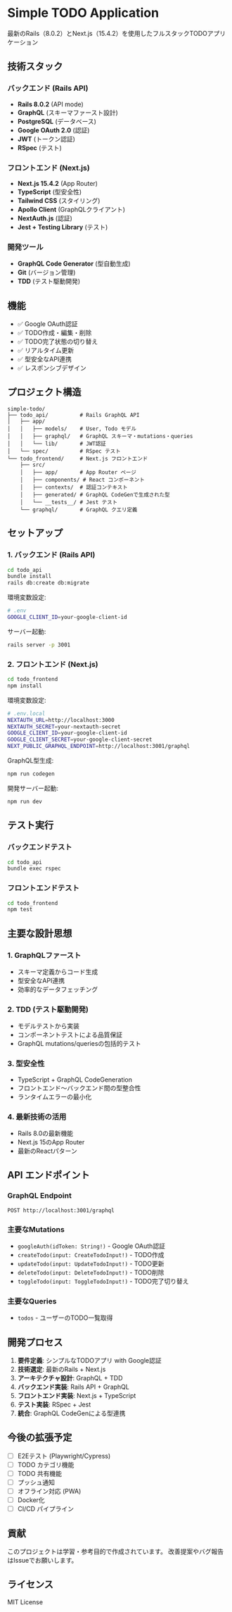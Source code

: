 # Simple TODO Application

最新のRails（8.0.2）とNext.js（15.4.2）を使用したフルスタックTODOアプリケーション

## 技術スタック

### バックエンド (Rails API)
- **Rails 8.0.2** (API mode)
- **GraphQL** (スキーマファースト設計)
- **PostgreSQL** (データベース)
- **Google OAuth 2.0** (認証)
- **JWT** (トークン認証)
- **RSpec** (テスト)

### フロントエンド (Next.js)
- **Next.js 15.4.2** (App Router)
- **TypeScript** (型安全性)
- **Tailwind CSS** (スタイリング)
- **Apollo Client** (GraphQLクライアント)
- **NextAuth.js** (認証)
- **Jest + Testing Library** (テスト)

### 開発ツール
- **GraphQL Code Generator** (型自動生成)
- **Git** (バージョン管理)
- **TDD** (テスト駆動開発)

## 機能

- ✅ Google OAuth認証
- ✅ TODO作成・編集・削除
- ✅ TODO完了状態の切り替え
- ✅ リアルタイム更新
- ✅ 型安全なAPI連携
- ✅ レスポンシブデザイン

## プロジェクト構造

```
simple-todo/
├── todo_api/          # Rails GraphQL API
│   ├── app/
│   │   ├── models/    # User, Todo モデル
│   │   ├── graphql/   # GraphQL スキーマ・mutations・queries
│   │   └── lib/       # JWT認証
│   └── spec/          # RSpec テスト
└── todo_frontend/     # Next.js フロントエンド
    ├── src/
    │   ├── app/       # App Router ページ
    │   ├── components/ # React コンポーネント
    │   ├── contexts/  # 認証コンテキスト
    │   ├── generated/ # GraphQL CodeGenで生成された型
    │   └── __tests__/ # Jest テスト
    └── graphql/       # GraphQL クエリ定義
```

## セットアップ

### 1. バックエンド (Rails API)

```bash
cd todo_api
bundle install
rails db:create db:migrate
```

環境変数設定:
```bash
# .env
GOOGLE_CLIENT_ID=your-google-client-id
```

サーバー起動:
```bash
rails server -p 3001
```

### 2. フロントエンド (Next.js)

```bash
cd todo_frontend
npm install
```

環境変数設定:
```bash
# .env.local
NEXTAUTH_URL=http://localhost:3000
NEXTAUTH_SECRET=your-nextauth-secret
GOOGLE_CLIENT_ID=your-google-client-id
GOOGLE_CLIENT_SECRET=your-google-client-secret
NEXT_PUBLIC_GRAPHQL_ENDPOINT=http://localhost:3001/graphql
```

GraphQL型生成:
```bash
npm run codegen
```

開発サーバー起動:
```bash
npm run dev
```

## テスト実行

### バックエンドテスト
```bash
cd todo_api
bundle exec rspec
```

### フロントエンドテスト
```bash
cd todo_frontend
npm test
```

## 主要な設計思想

### 1. GraphQLファースト
- スキーマ定義からコード生成
- 型安全なAPI連携
- 効率的なデータフェッチング

### 2. TDD (テスト駆動開発)
- モデルテストから実装
- コンポーネントテストによる品質保証
- GraphQL mutations/queriesの包括的テスト

### 3. 型安全性
- TypeScript + GraphQL CodeGeneration
- フロントエンド〜バックエンド間の型整合性
- ランタイムエラーの最小化

### 4. 最新技術の活用
- Rails 8.0の最新機能
- Next.js 15のApp Router
- 最新のReactパターン

## API エンドポイント

### GraphQL Endpoint
```
POST http://localhost:3001/graphql
```

### 主要なMutations
- `googleAuth(idToken: String!)` - Google OAuth認証
- `createTodo(input: CreateTodoInput!)` - TODO作成
- `updateTodo(input: UpdateTodoInput!)` - TODO更新
- `deleteTodo(input: DeleteTodoInput!)` - TODO削除
- `toggleTodo(input: ToggleTodoInput!)` - TODO完了切り替え

### 主要なQueries
- `todos` - ユーザーのTODO一覧取得

## 開発プロセス

1. **要件定義**: シンプルなTODOアプリ with Google認証
2. **技術選定**: 最新のRails + Next.js
3. **アーキテクチャ設計**: GraphQL + TDD
4. **バックエンド実装**: Rails API + GraphQL
5. **フロントエンド実装**: Next.js + TypeScript
6. **テスト実装**: RSpec + Jest
7. **統合**: GraphQL CodeGenによる型連携

## 今後の拡張予定

- [ ] E2Eテスト (Playwright/Cypress)
- [ ] TODO カテゴリ機能
- [ ] TODO 共有機能
- [ ] プッシュ通知
- [ ] オフライン対応 (PWA)
- [ ] Docker化
- [ ] CI/CD パイプライン

## 貢献

このプロジェクトは学習・参考目的で作成されています。
改善提案やバグ報告はIssueでお願いします。

## ライセンス

MIT License